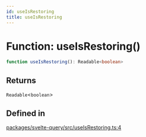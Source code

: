 ```yaml
---
id: useIsRestoring
title: useIsRestoring
---
```


# Function: useIsRestoring()

```ts
function useIsRestoring(): Readable<boolean>
```

## Returns

`Readable`\<`boolean`\>

## Defined in

[packages/svelte-query/src/useIsRestoring.ts:4](https://github.com/TanStack/query/blob/13817e953743537ffb9aab4da174583055be4d81/packages/svelte-query/src/useIsRestoring.ts#L4)
